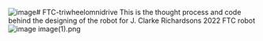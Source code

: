 ![image](https://github.com/romistaro/FTC-triwheelomnidrive/assets/77026665/83ab76fb-06d4-4c5e-b78e-29d24ea1acd7)# FTC-triwheelomnidrive
This is the thought process and code behind the designing of the robot for J. Clarke Richardsons 2022 FTC robot
![image](https://github.com/romistaro/FTC-triwheelomnidrive/assets/77026665/6d354c19-f5e7-4ae1-92d7-240e7ce8b968)
image(1).png
